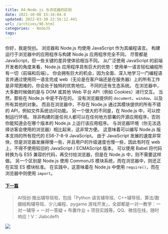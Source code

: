 ```yaml
---
title: 04-Node.js 与浏览器的区别
date: 2021-10-08 15:16:04.0
updated: 2022-03-30 22:56:12.441
url: /archives/90.html
categories: - NodeJS
tags: 
---
```




你好，我是悦创。 浏览器和 Node.js 均使用 JavaScript 作为其编程语言。 构建运行于浏览器中的应用程序与构建 Node.js 应用程序完全不同。 尽管都是 JavaScript，但一些关键的差异使体验相当不同。 从广泛使用 JavaScript 的前端开发者的角度来看，Node.js 应用程序具有巨大的优势：使用单一语言轻松编程所有一切（前端和后端）。 你会拥有巨大的机会，因为全面、深入地学习一门编程语言并通过使用同一语言完成 web（无论是在客户端还是在服务器）上的所有工作是非常困难的，你会处于独特的优势地位。 不同的还有生态系统。 在浏览器中，大多数时候做的是与 DOM 或其他 Web 平台 API（例如 Cookies）进行交互。 当然，那些在 Node.js 中是不存在的。 没有浏览器提供的 `document`、`window`、以及所有其他的对象。 而且在浏览器中，不存在 Node.js 通过其模块提供的所有不错的 API，例如文件系统访问功能。 另一个很大的不同是，在 Node.js 中，可以控制运行环境。 除非构建的是任何人都可以在任何地方部署的开源应用程序，否则你能知道会在哪个版本的 Node.js 上运行该应用程序。 与浏览器环境（你无法选择访客会使用的浏览器）相比起来，这非常方便。 这意味着可以编写 Node.js 版本支持的所有现代的 ES6-7-8-9 JavaScript。 由于 JavaScript 发展的速度非常快，但是浏览器发展得慢一些，并且用户的升级速度也慢一些，因此有时在 web 上，不得不使用较旧的 JavaScript / ECMAScript 版本。 可以使用 Babel 将代码转换为与 ES5 兼容的代码，再交付给浏览器，但是在 Node.js 中，则不需要这样做。 另一个区别是 Node.js 使用 CommonJS 模块系统，而在浏览器中，则还正在实现 ES 模块标准。 在实践中，这意味着在 Node.js 中使用 `require()`，而在浏览器中则使用 `import`。

#### [下一篇](https://www.bornforthis.cn/1961.html)

> AI悦创·推出辅导班啦，包括「Python 语言辅导班、C++辅导班、算法/数据结构辅导班、少儿编程、pygame 游戏开发」，全部都是一对一教学：一对一辅导 + 一对一答疑 + 布置作业 + 项目实践等。QQ、微信在线，随时响应！V：Jiabcdefh

![](https://img-blog.csdnimg.cn/5dbd5f53dcff4532a71c485b64932b0f.png)